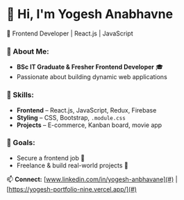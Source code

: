 # 👋 Hi, I'm Yogesh Anabhavne  
🚀 Frontend Developer | React.js | JavaScript  

### 🔹 About Me:  
- **BSc IT Graduate & Fresher Frontend Developer** 🎓  
- Passionate about building dynamic web applications  

### 🔹 Skills:  
- **Frontend** – React.js, JavaScript, Redux, Firebase  
- **Styling** – CSS, Bootstrap, `.module.css`  
- **Projects** – E-commerce, Kanban board, movie app  

### 🎯 Goals:  
- Secure a frontend job 💼  
- Freelance & build real-world projects 🚀  

📫 **Connect:** [www.linkedin.com/in/yogesh-anbhavane](#) | [https://yogesh-portfolio-nine.vercel.app/](#)  
